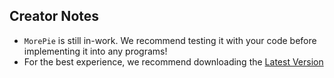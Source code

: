 ## Creator Notes
- `MorePie` is still in-work. We recommend testing it with your code before implementing it into any programs!
- For the best experience, we recommend downloading the [Latest Version](https://pypi.org/project/MorePie/)